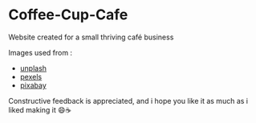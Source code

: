 # Coffee-Cup-Cafe
Website created for a small thriving café business

Images used from :

- [unplash](https://unsplash.com/)
- [pexels](https://pexels.com/)
- [pixabay](https://pixabay.com/)

Constructive feedback is appreciated, and i hope you like it as much as i liked making it 😄☕
